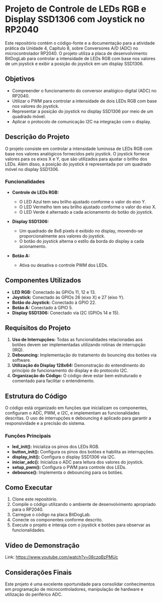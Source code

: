 # Projeto de Controle de LEDs RGB e Display SSD1306 com Joystick no RP2040

Este repositório contém o código-fonte e a documentação para a atividade prática da Unidade 4, Capítulo 8, sobre Conversores A/D (ADC) no microcontrolador RP2040. O projeto utiliza a placa de desenvolvimento BitDogLab para controlar a intensidade de LEDs RGB com base nos valores de um joystick e exibir a posição do joystick em um display SSD1306.

## Objetivos

- Compreender o funcionamento do conversor analógico-digital (ADC) no RP2040.
- Utilizar o PWM para controlar a intensidade de dois LEDs RGB com base nos valores do joystick.
- Representar a posição do joystick no display SSD1306 por meio de um quadrado móvel.
- Aplicar o protocolo de comunicação I2C na integração com o display.

## Descrição do Projeto

O projeto consiste em controlar a intensidade luminosa de LEDs RGB com base nos valores analógicos fornecidos pelo joystick. O joystick fornece valores para os eixos X e Y, que são utilizados para ajustar o brilho dos LEDs. Além disso, a posição do joystick é representada por um quadrado móvel no display SSD1306.

### Funcionalidades

- **Controle de LEDs RGB:**
  - O LED Azul tem seu brilho ajustado conforme o valor do eixo Y.
  - O LED Vermelho tem seu brilho ajustado conforme o valor do eixo X.
  - O LED Verde é alternado a cada acionamento do botão do joystick.

- **Display SSD1306:**
  - Um quadrado de 8x8 pixels é exibido no display, movendo-se proporcionalmente aos valores do joystick.
  - O botão do joystick alterna o estilo da borda do display a cada acionamento.

- **Botão A:**
  - Ativa ou desativa o controle PWM dos LEDs.

## Componentes Utilizados

- **LED RGB:** Conectado às GPIOs 11, 12 e 13.
- **Joystick:** Conectado às GPIOs 26 (eixo X) e 27 (eixo Y).
- **Botão do Joystick:** Conectado à GPIO 22.
- **Botão A:** Conectado à GPIO 5.
- **Display SSD1306:** Conectado via I2C (GPIOs 14 e 15).

## Requisitos do Projeto

1. **Uso de Interrupções:** Todas as funcionalidades relacionadas aos botões devem ser implementadas utilizando rotinas de interrupção (IRQ).
2. **Debouncing:** Implementação do tratamento do bouncing dos botões via software.
3. **Utilização do Display 128x64:** Demonstração do entendimento do princípio de funcionamento do display e do protocolo I2C.
4. **Organização do Código:** O código deve estar bem estruturado e comentado para facilitar o entendimento.

## Estrutura do Código

O código está organizado em funções que inicializam os componentes, configuram o ADC, PWM, e I2C, e implementam as funcionalidades descritas. O uso de interrupções e debouncing é aplicado para garantir a responsividade e a precisão do sistema.

### Funções Principais

- **led_init():** Inicializa os pinos dos LEDs RGB.
- **button_init():** Configura os pinos dos botões e habilita as interrupções.
- **display_init():** Configura o display SSD1306 via I2C.
- **iniciar_adc():** Inicializa o ADC para leitura dos valores do joystick.
- **setup_pwm():** Configura o PWM para controle dos LEDs.
- **debounce():** Implementa o debouncing para os botões.

## Como Executar

1. Clone este repositório.
2. Compile o código utilizando o ambiente de desenvolvimento apropriado para o RP2040.
3. Carregue o código na placa BitDogLab.
4. Conecte os componentes conforme descrito.
5. Execute o projeto e interaja com o joystick e botões para observar as funcionalidades.

## Vídeo de Demonstração

Link: https://www.youtube.com/watch?v=08czqBzPMUc

## Considerações Finais

Este projeto é uma excelente oportunidade para consolidar conhecimentos em programação de microcontroladores, manipulação de hardware e utilização do periférico ADC.
